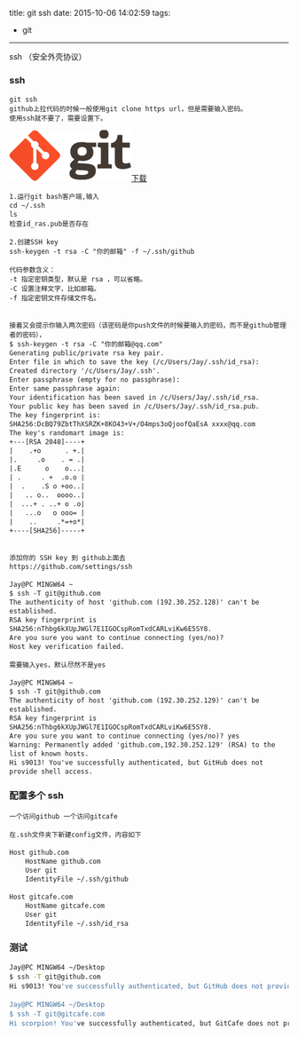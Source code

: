 title: git ssh
date: 2015-10-06 14:02:59
tags:

- git

---

ssh （安全外壳协议）

<!--more-->

### ssh

    git ssh
    github上拉代码的时候一般使用git clone https url，但是需要输入密码。
    使用ssh就不要了，需要设置下。

![](/img/git.png)[下载](http://www.git-scm.com/download)

    1.运行git bash客户端,输入
    cd ~/.ssh
    ls
    检查id_ras.pub是否存在

    2.创建SSH key
    ssh-keygen -t rsa -C "你的邮箱" -f ~/.ssh/github

    代码参数含义：
    -t 指定密钥类型，默认是 rsa ，可以省略。
    -C 设置注释文字，比如邮箱。
    -f 指定密钥文件存储文件名。


    接着又会提示你输入两次密码（该密码是你push文件的时候要输入的密码，而不是github管理者的密码），
    $ ssh-keygen -t rsa -C "你的邮箱@qq.com"
    Generating public/private rsa key pair.
    Enter file in which to save the key (/c/Users/Jay/.ssh/id_rsa):
    Created directory '/c/Users/Jay/.ssh'.
    Enter passphrase (empty for no passphrase):
    Enter same passphrase again:
    Your identification has been saved in /c/Users/Jay/.ssh/id_rsa.
    Your public key has been saved in /c/Users/Jay/.ssh/id_rsa.pub.
    The key fingerprint is:
    SHA256:DcBQ79ZbtThXSRZK+8KO43+V+/O4mps3oQjoofQaEsA xxxx@qq.com
    The key's randomart image is:
    +---[RSA 2048]----+
    |    .+o      . +.|
    |.     .o    . = .|
    |.E      o    o...|
    | .     . +  .o.o |
    |  .    .S o +oo..|
    |   .. o..  oooo..|
    |  ...+ . ..+ o .o|
    |   ...o   o ooo= |
    |    ..     .*=+o*|
    +----[SHA256]-----+


    添加你的 SSH key 到 github上面去
    https://github.com/settings/ssh

    Jay@PC MINGW64 ~
    $ ssh -T git@github.com
    The authenticity of host 'github.com (192.30.252.128)' can't be established.
    RSA key fingerprint is SHA256:nThbg6kXUpJWGl7E1IGOCspRomTxdCARLviKw6E5SY8.
    Are you sure you want to continue connecting (yes/no)?
    Host key verification failed.

    需要输入yes，默认尽然不是yes

    Jay@PC MINGW64 ~
    $ ssh -T git@github.com
    The authenticity of host 'github.com (192.30.252.129)' can't be established.
    RSA key fingerprint is SHA256:nThbg6kXUpJWGl7E1IGOCspRomTxdCARLviKw6E5SY8.
    Are you sure you want to continue connecting (yes/no)? yes
    Warning: Permanently added 'github.com,192.30.252.129' (RSA) to the list of known hosts.
    Hi s9013! You've successfully authenticated, but GitHub does not provide shell access.

### 配置多个 ssh

    一个访问github 一个访问gitcafe

    在.ssh文件夹下新建config文件，内容如下

    Host github.com
        HostName github.com
        User git
        IdentityFile ~/.ssh/github

    Host gitcafe.com
        HostName gitcafe.com
        User git
        IdentityFile ~/.ssh/id_rsa

### 测试

```bash
Jay@PC MINGW64 ~/Desktop
$ ssh -T git@github.com
Hi s9013! You've successfully authenticated, but GitHub does not provide shell access.

Jay@PC MINGW64 ~/Desktop
$ ssh -T git@gitcafe.com
Hi scorpion! You've successfully authenticated, but GitCafe does not provide shell access.
```
